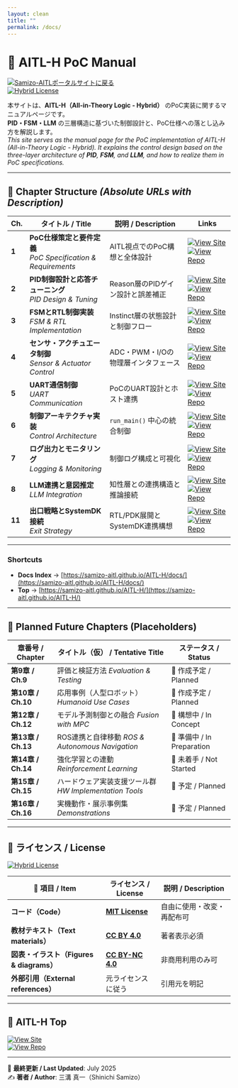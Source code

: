 ```yaml
---
layout: clean
title: ""
permalink: /docs/
---
```


# 📘 **AITL-H PoC Manual**

[![Samizo-AITLポータルサイトに戻る](https://img.shields.io/badge/Samizo--AITL%20ポータルサイトに戻る-brightgreen)](https://samizo-aitl.github.io/)  
[![Hybrid License](https://img.shields.io/badge/license-Hybrid-blueviolet)](#-ライセンス--license)

本サイトは、**AITL-H（All-in-Theory Logic - Hybrid）** のPoC実装に関するマニュアルページです。  
**PID・FSM・LLM** の三層構造に基づいた制御設計と、PoC仕様への落とし込み方を解説します。  
_This site serves as the manual page for the PoC implementation of AITL-H (All-in-Theory Logic - Hybrid). It explains the control design based on the three-layer architecture of **PID**, **FSM**, and **LLM**, and how to realize them in PoC specifications._

---

## 📂 **Chapter Structure** _(Absolute URLs with Description)_

| Ch. | タイトル / Title | 説明 / Description | Links |
|-----|------------------|--------------------|-------|
| **1** | **PoC仕様策定と要件定義**<br>_PoC Specification & Requirements_ | AITL視点でのPoC構想と全体設計 | [![View Site](https://img.shields.io/badge/View-Site-brightgreen?logo=github)](https://samizo-aitl.github.io/AITL-H/docs/chapter01_aitl_architecture.html) [![View Repo](https://img.shields.io/badge/View-Repo-blue?logo=github)](https://github.com/Samizo-AITL/AITL-H/blob/main/docs/chapter01_aitl_architecture.md) |
| **2** | **PID制御設計と応答チューニング**<br>_PID Design & Tuning_ | Reason層のPIDゲイン設計と誤差補正 | [![View Site](https://img.shields.io/badge/View-Site-brightgreen?logo=github)](https://samizo-aitl.github.io/AITL-H/docs/chapter02_pid_design.html) [![View Repo](https://img.shields.io/badge/View-Repo-blue?logo=github)](https://github.com/Samizo-AITL/AITL-H/blob/main/docs/chapter02_pid_design.md) |
| **3** | **FSMとRTL制御実装**<br>_FSM & RTL Implementation_ | Instinct層の状態設計と制御フロー | [![View Site](https://img.shields.io/badge/View-Site-brightgreen?logo=github)](https://samizo-aitl.github.io/AITL-H/docs/chapter03_fsm_design.html) [![View Repo](https://img.shields.io/badge/View-Repo-blue?logo=github)](https://github.com/Samizo-AITL/AITL-H/blob/main/docs/chapter03_fsm_design.md) |
| **4** | **センサ・アクチュエータ制御**<br>_Sensor & Actuator Control_ | ADC・PWM・I/Oの物理層インタフェース | [![View Site](https://img.shields.io/badge/View-Site-brightgreen?logo=github)](https://samizo-aitl.github.io/AITL-H/docs/chapter04_sensor_interface.html) [![View Repo](https://img.shields.io/badge/View-Repo-blue?logo=github)](https://github.com/Samizo-AITL/AITL-H/blob/main/docs/chapter04_sensor_interface.md) |
| **5** | **UART通信制御**<br>_UART Communication_ | PoCのUART設計とホスト連携 | [![View Site](https://img.shields.io/badge/View-Site-brightgreen?logo=github)](https://samizo-aitl.github.io/AITL-H/docs/chapter05_uart_control.html) [![View Repo](https://img.shields.io/badge/View-Repo-blue?logo=github)](https://github.com/Samizo-AITL/AITL-H/blob/main/docs/chapter05_uart_control.md) |
| **6** | **制御アーキテクチャ実装**<br>_Control Architecture_ | `run_main()` 中心の統合制御 | [![View Site](https://img.shields.io/badge/View-Site-brightgreen?logo=github)](https://samizo-aitl.github.io/AITL-H/docs/chapter06_run_main_arch.html) [![View Repo](https://img.shields.io/badge/View-Repo-blue?logo=github)](https://github.com/Samizo-AITL/AITL-H/blob/main/docs/chapter06_run_main_arch.md) |
| **7** | **ログ出力とモニタリング**<br>_Logging & Monitoring_ | 制御ログ構成と可視化 | [![View Site](https://img.shields.io/badge/View-Site-brightgreen?logo=github)](https://samizo-aitl.github.io/AITL-H/docs/chapter07_log_monitoring.html) [![View Repo](https://img.shields.io/badge/View-Repo-blue?logo=github)](https://github.com/Samizo-AITL/AITL-H/blob/main/docs/chapter07_log_monitoring.md) |
| **8** | **LLM連携と意図推定**<br>_LLM Integration_ | 知性層との連携構造と推論接続 | [![View Site](https://img.shields.io/badge/View-Site-brightgreen?logo=github)](https://samizo-aitl.github.io/AITL-H/docs/chapter08_llm_integration.html) [![View Repo](https://img.shields.io/badge/View-Repo-blue?logo=github)](https://github.com/Samizo-AITL/AITL-H/blob/main/docs/chapter08_llm_integration.md) |
| **11** | **出口戦略とSystemDK接続**<br>_Exit Strategy_ | RTL/PDK展開とSystemDK連携構想 | [![View Site](https://img.shields.io/badge/View-Site-brightgreen?logo=github)](https://samizo-aitl.github.io/AITL-H/docs/chapter11_exit_strategy.html) [![View Repo](https://img.shields.io/badge/View-Repo-blue?logo=github)](https://github.com/Samizo-AITL/AITL-H/blob/main/docs/chapter11_exit_strategy.md) |

---

### Shortcuts
- **Docs Index** → [https://samizo-aitl.github.io/AITL-H/docs/](https://samizo-aitl.github.io/AITL-H/docs/)
- **Top** → [https://samizo-aitl.github.io/AITL-H/](https://samizo-aitl.github.io/AITL-H/)



---

## 🧩 **Planned Future Chapters (Placeholders)**

| 章番号 / Chapter | タイトル（仮） / Tentative Title | ステータス / Status |
|------------------|----------------------------------|----------------------|
| **第9章 / Ch.9** | 評価と検証方法 _Evaluation & Testing_ | 🔧 作成予定 / Planned |
| **第10章 / Ch.10** | 応用事例（人型ロボット） _Humanoid Use Cases_ | 🔧 作成予定 / Planned |
| **第12章 / Ch.12** | モデル予測制御との融合 _Fusion with MPC_ | 🔧 構想中 / In Concept |
| **第13章 / Ch.13** | ROS連携と自律移動 _ROS & Autonomous Navigation_ | 🔧 準備中 / In Preparation |
| **第14章 / Ch.14** | 強化学習との連動 _Reinforcement Learning_ | 🔧 未着手 / Not Started |
| **第15章 / Ch.15** | ハードウェア実装支援ツール群 _HW Implementation Tools_ | 🔧 予定 / Planned |
| **第16章 / Ch.16** | 実機動作・展示事例集 _Demonstrations_ | 🔧 予定 / Planned |

---

## 📄 **ライセンス / License**

[![Hybrid License](https://img.shields.io/badge/license-Hybrid-blueviolet)](#-ライセンス--license)

| **📌 項目 / Item** | **ライセンス / License** | **説明 / Description** |
|--------------------|--------------------------|------------------------|
| **コード（Code）** | **[MIT License](https://opensource.org/licenses/MIT)** | 自由に使用・改変・再配布可 |
| **教材テキスト（Text materials）** | **[CC BY 4.0](https://creativecommons.org/licenses/by/4.0/)** | 著者表示必須 |
| **図表・イラスト（Figures & diagrams）** | **[CC BY-NC 4.0](https://creativecommons.org/licenses/by-nc/4.0/)** | 非商用利用のみ可 |
| **外部引用（External references）** | 元ライセンスに従う | 引用元を明記 |

---

## 🔗 **AITL-H Top**

[![View Site](https://img.shields.io/badge/View-Site-brightgreen?logo=github)](https://samizo-aitl.github.io/AITL-H/)  
[![View Repo](https://img.shields.io/badge/View-Repo-blue?logo=github)](https://github.com/Samizo-AITL/AITL-H)

---

📅 **最終更新 / Last Updated**: July 2025  
✍️ **著者 / Author**: 三溝 真一（Shinichi Samizo）
